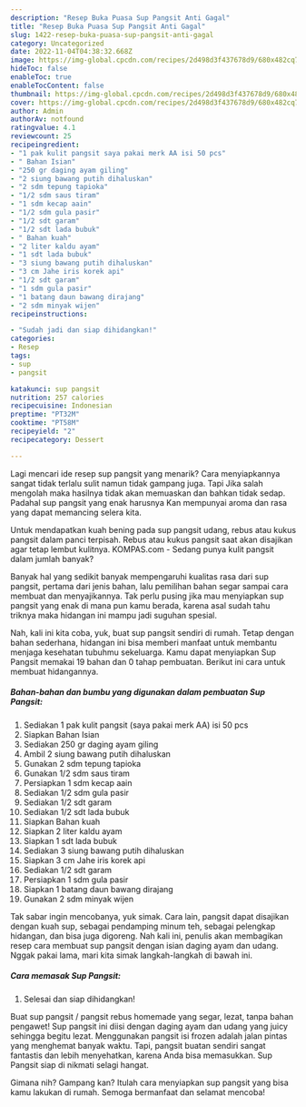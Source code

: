 ```yaml
---
description: "Resep Buka Puasa Sup Pangsit Anti Gagal"
title: "Resep Buka Puasa Sup Pangsit Anti Gagal"
slug: 1422-resep-buka-puasa-sup-pangsit-anti-gagal
category: Uncategorized
date: 2022-11-04T04:38:32.668Z
image: https://img-global.cpcdn.com/recipes/2d498d3f437678d9/680x482cq70/sup-pangsit-foto-resep-utama.jpg
hideToc: false
enableToc: true
enableTocContent: false
thumbnail: https://img-global.cpcdn.com/recipes/2d498d3f437678d9/680x482cq70/sup-pangsit-foto-resep-utama.jpg
cover: https://img-global.cpcdn.com/recipes/2d498d3f437678d9/680x482cq70/sup-pangsit-foto-resep-utama.jpg
author: Admin
authorAv: notfound
ratingvalue: 4.1
reviewcount: 25
recipeingredient:
- "1 pak kulit pangsit saya pakai merk AA isi 50 pcs"
- " Bahan Isian"
- "250 gr daging ayam giling"
- "2 siung bawang putih dihaluskan"
- "2 sdm tepung tapioka"
- "1/2 sdm saus tiram"
- "1 sdm kecap aain"
- "1/2 sdm gula pasir"
- "1/2 sdt garam"
- "1/2 sdt lada bubuk"
- " Bahan kuah"
- "2 liter kaldu ayam"
- "1 sdt lada bubuk"
- "3 siung bawang putih dihaluskan"
- "3 cm Jahe iris korek api"
- "1/2 sdt garam"
- "1 sdm gula pasir"
- "1 batang daun bawang dirajang"
- "2 sdm minyak wijen"
recipeinstructions:

- "Sudah jadi dan siap dihidangkan!"
categories:
- Resep
tags:
- sup
- pangsit

katakunci: sup pangsit 
nutrition: 257 calories
recipecuisine: Indonesian
preptime: "PT32M"
cooktime: "PT58M"
recipeyield: "2"
recipecategory: Dessert

---
```



Lagi mencari ide resep sup pangsit yang menarik? Cara menyiapkannya sangat tidak terlalu sulit namun tidak gampang juga. Tapi Jika salah mengolah maka hasilnya tidak akan memuaskan dan bahkan tidak sedap. Padahal sup pangsit yang enak harusnya Kan mempunyai aroma dan rasa yang dapat memancing selera kita.


Untuk mendapatkan kuah bening pada sup pangsit udang, rebus atau kukus pangsit dalam panci terpisah. Rebus atau kukus pangsit saat akan disajikan agar tetap lembut kulitnya. KOMPAS.com - Sedang punya kulit pangsit dalam jumlah banyak?

Banyak hal yang sedikit banyak mempengaruhi kualitas rasa dari sup pangsit, pertama dari jenis bahan, lalu pemilihan bahan segar sampai cara membuat dan menyajikannya. Tak perlu pusing jika mau menyiapkan sup pangsit yang enak di mana pun kamu berada, karena asal sudah tahu triknya maka hidangan ini mampu jadi suguhan spesial.


Nah, kali ini kita coba, yuk, buat sup pangsit sendiri di rumah. Tetap dengan bahan sederhana, hidangan ini bisa memberi manfaat untuk membantu menjaga kesehatan tubuhmu sekeluarga. Kamu dapat menyiapkan Sup Pangsit memakai 19 bahan dan 0 tahap pembuatan. Berikut ini cara untuk membuat hidangannya.

<!--inarticleads1-->

##### Bahan-bahan dan bumbu yang digunakan dalam pembuatan Sup Pangsit:

1. Sediakan 1 pak kulit pangsit (saya pakai merk AA) isi 50 pcs
1. Siapkan  Bahan Isian
1. Sediakan 250 gr daging ayam giling
1. Ambil 2 siung bawang putih dihaluskan
1. Gunakan 2 sdm tepung tapioka
1. Gunakan 1/2 sdm saus tiram
1. Persiapkan 1 sdm kecap aain
1. Sediakan 1/2 sdm gula pasir
1. Sediakan 1/2 sdt garam
1. Sediakan 1/2 sdt lada bubuk
1. Siapkan  Bahan kuah
1. Siapkan 2 liter kaldu ayam
1. Siapkan 1 sdt lada bubuk
1. Sediakan 3 siung bawang putih dihaluskan
1. Siapkan 3 cm Jahe iris korek api
1. Sediakan 1/2 sdt garam
1. Persiapkan 1 sdm gula pasir
1. Siapkan 1 batang daun bawang dirajang
1. Gunakan 2 sdm minyak wijen


Tak sabar ingin mencobanya, yuk simak. Cara lain, pangsit dapat disajikan dengan kuah sup, sebagai pendamping minum teh, sebagai pelengkap hidangan, dan bisa juga digoreng. Nah kali ini, penulis akan membagikan resep cara membuat sup pangsit dengan isian daging ayam dan udang. Nggak pakai lama, mari kita simak langkah-langkah di bawah ini. 

<!--inarticleads2-->

##### Cara memasak Sup Pangsit:


1. Selesai dan siap dihidangkan!

Buat sup pangsit / pangsit rebus homemade yang segar, lezat, tanpa bahan pengawet! Sup pangsit ini diisi dengan daging ayam dan udang yang juicy sehingga begitu lezat. Menggunakan pangsit isi frozen adalah jalan pintas yang menghemat banyak waktu. Tapi, pangsit buatan sendiri sangat fantastis dan lebih menyehatkan, karena Anda bisa memasukkan. Sup Pangsit siap di nikmati selagi hangat. 

Gimana nih? Gampang kan? Itulah cara menyiapkan sup pangsit yang bisa kamu lakukan di rumah. Semoga bermanfaat dan selamat mencoba!
